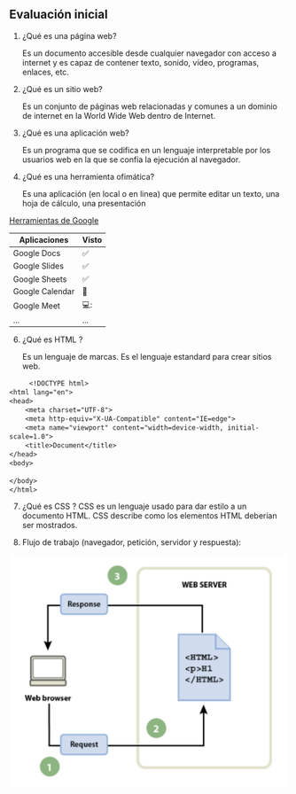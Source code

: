 ## Evaluación inicial ##
1. ¿Qué es una página web?

    Es un documento  accesible desde cualquier navegador con acceso a internet y es capaz de contener texto, sonido, vídeo, programas, enlaces, etc.


2. ¿Qué es un sitio web?

    Es un conjunto de páginas web relacionadas y comunes a un dominio de internet en la World Wide Web dentro de Internet.  
  
  
3. ¿Qué es una aplicación web?

    Es un programa que se codifica en un lenguaje interpretable por los usuarios web en la que se confía la ejecución al navegador.
  
4. ¿Qué es una herramienta ofimática?

    Es una aplicación (en local o en linea) que permite editar un texto, una hoja de cálculo, una presentación


[Herramientas de Google](https://www.google.com/intl/es-419/chrome/browser-tools/ "hacer clic para acceder a Herramientas de Google")

| Aplicaciones | Visto |
|---------|----------|
| Google Docs | :white_check_mark:|
| Google Slides |:white_check_mark:|
| Google Sheets |:white_check_mark:|
| Google Calendar | :calendar: |
| Google Meet | 💻: |
| ... | ... |


6. ¿Qué es HTML ?

   Es un lenguaje de marcas. Es el lenguaje estandard para crear sitios web.
        
        
        
````
     <!DOCTYPE html>
<html lang="en">
<head>
    <meta charset="UTF-8">
    <meta http-equiv="X-UA-Compatible" content="IE=edge">
    <meta name="viewport" content="width=device-width, initial-scale=1.0">
    <title>Document</title>
</head>
<body>

</body>
</html>

````
        

7. ¿Qué es CSS ?
    CSS es un lenguaje usado para dar estilo a un documento HTML. CSS describe como los elementos HTML deberían ser mostrados.
    
    
    
8. Flujo de trabajo (navegador, petición, servidor y respuesta):
        
![esquemam4](https://github.com/carlamaldonado04/M4UFA2_documentarConMarkdown_CarlaMaldonado/blob/main/esquemam4.png "esquemam4")        
